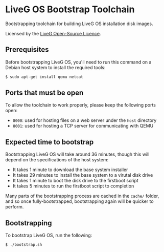 # LiveG OS Bootstrap Toolchain
Bootstrapping toolchain for building LiveG OS installation disk images.

Licensed by the [LiveG Open-Source Licence](LICENCE.md).

## Prerequisites
Before bootstrapping LiveG OS, you'll need to run this command on a Debian host system to install the required tools:

```bash
$ sudo apt-get install qemu netcat
```

## Ports that must be open
To allow the toolchain to work properly, please keep the following ports open:

* `8000`: used for hosting files on a web server under the `host` directory
* `8001`: used for hosting a TCP server for communicating with QEMU

## Expected time to bootstrap
Bootstrapping LiveG OS will take around 36 minutes, though this will depend on the specifications of the host system:

* It takes 1 minute to download the base system installer
* It takes 29 minutes to install the base system to a virutal disk drive
* It takes 1 minute to boot the disk drive to the firstboot script
* It takes 5 minutes to run the firstboot script to completion

Many parts of the bootstrapping process are cached in the `cache/` folder, and so once fully-bootstrapped, bootstrapping again will be quicker to perform.

## Bootstrapping
To bootstrap LiveG OS, run the following:

```bash
$ ./bootstrap.sh
```
